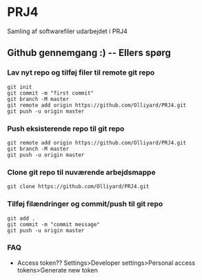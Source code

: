 # PRJ4
Samling af softwarefiler udarbejdet i PRJ4

## Github gennemgang :) -- Ellers spørg

### Lav nyt repo og tilføj filer til remote git repo
```
git init
git commit -m "first commit"
git branch -M master
git remote add origin https://github.com/Olliyard/PRJ4.git
git push -u origin master
```

### Push eksisterende repo til git repo
```
git remote add origin https://github.com/Olliyard/PRJ4.git
git branch -M master
git push -u origin master
```

### Clone git repo til nuværende arbejdsmappe
```
git clone https://github.com/Olliyard/PRJ4.git
```

### Tilføj filændringer og commit/push til git repo
```
git add .
git commit -m "commit message"
git push -u origin master
```

### FAQ
- Access token??
Settings>Developer settings>Personal access tokens>Generate new token
